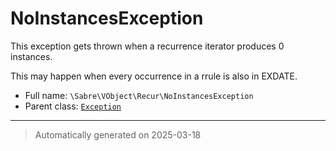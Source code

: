 
# NoInstancesException

This exception gets thrown when a recurrence iterator produces 0 instances.

This may happen when every occurrence in a rrule is also in EXDATE.

* Full name: `\Sabre\VObject\Recur\NoInstancesException`
* Parent class: [`Exception`](../../../Exception.md)






***
> Automatically generated on 2025-03-18
